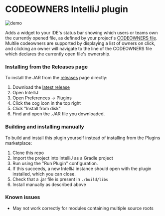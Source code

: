 # CODEOWNERS IntelliJ plugin

![demo](demo.gif)

<!-- Plugin description -->

Adds a widget to your IDE's status bar showing which users or teams own  the currently
opened file, as defined by your project's [CODEOWNERS file](https://docs.github.com/en/github/creating-cloning-and-archiving-repositories/creating-a-repository-on-github/about-code-owners). 
Multile codeowners are supported by displaying a list of owners on click, and clicking 
an owner will navigate to the line of the CODEOWNERS file which declares the currently
open file's ownership.

<!-- Plugin description end -->

### Installing from the Releases page

To install the JAR from the [releases](releases) page directly:

1. Download the [latest release](releases/latest)
2. Open IntelliJ
3. Open Preferences -> Plugins
4. Click the cog icon in the top right
5. Click "Install from disk"
6. Find and open the .JAR file you downloaded.

### Building and installing manually

To build and install this plugin yourself instead of installing from the Plugins marketplace:

1. Clone this repo
2. Import the project into IntelliJ as a Gradle project
3. Run using the "Run Plugin" configuration.
4. If this succeeds, a new IntelliJ instance should open with the plugin installed, which you can close.
5. Check that a .jar file is present in `./build/libs`
6. Install manually as described above 

### Known issues

- May not work correctly for modules containing multiple source roots
